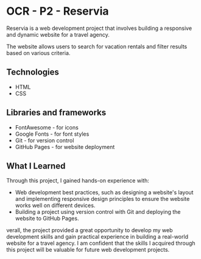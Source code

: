 # OCR - P2 - Reservia
Reservia is a web development project that involves building a responsive and dynamic website for a travel agency. 

The website allows users to search for vacation rentals and filter results based on various criteria.

## Technologies
* HTML
* CSS

## Libraries and frameworks

* FontAwesome - for icons
* Google Fonts - for font styles
* Git - for version control
* GitHub Pages - for website deployment

## What I Learned
Through this project, I gained hands-on experience with:

* Web development best practices, such as designing a website's layout and implementing responsive design principles to ensure the website works well on different devices.
* Building a project using version control with Git and deploying the website to GitHub Pages.

verall, the project provided a great opportunity to develop my web development skills and gain practical experience in building a real-world website for a travel agency. I am confident that the skills I acquired through this project will be valuable for future web development projects.
